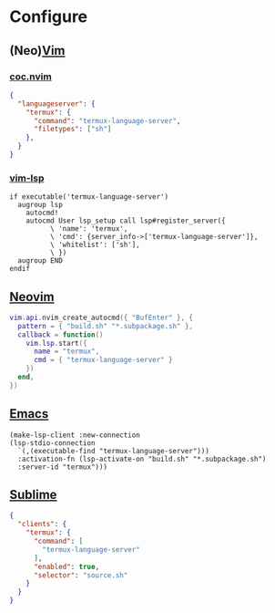 # Configure

## (Neo)[Vim](https://www.vim.org)

### [coc.nvim](https://github.com/neoclide/coc.nvim)

```json
{
  "languageserver": {
    "termux": {
      "command": "termux-language-server",
      "filetypes": ["sh"]
    },
  }
}
```

### [vim-lsp](https://github.com/prabirshrestha/vim-lsp)

```vim
if executable('termux-language-server')
  augroup lsp
    autocmd!
    autocmd User lsp_setup call lsp#register_server({
          \ 'name': 'termux',
          \ 'cmd': {server_info->['termux-language-server']},
          \ 'whitelist': ['sh'],
          \ })
  augroup END
endif
```

## [Neovim](https://neovim.io)

```lua
vim.api.nvim_create_autocmd({ "BufEnter" }, {
  pattern = { "build.sh" "*.subpackage.sh" },
  callback = function()
    vim.lsp.start({
      name = "termux",
      cmd = { "termux-language-server" }
    })
  end,
})
```

## [Emacs](https://www.gnu.org/software/emacs)

```elisp
(make-lsp-client :new-connection
(lsp-stdio-connection
  `(,(executable-find "termux-language-server")))
  :activation-fn (lsp-activate-on "build.sh" "*.subpackage.sh")
  :server-id "termux")))
```

## [Sublime](https://www.sublimetext.com)

```json
{
  "clients": {
    "termux": {
      "command": [
        "termux-language-server"
      ],
      "enabled": true,
      "selector": "source.sh"
    }
  }
}
```
